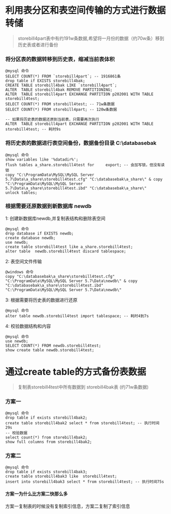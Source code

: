 # 利用表分区和表空间传输的方式进行数据转储
> storebill4part表中有约191w条数据,希望将一月份的数据（约70w条）移到历史表或者进行备份

### 将分区表的数据转移到历史表，缩减当前表体积
```
@mysql 命令
SELECT COUNT(*) FROM `storebill4part`; -- 1916861条
drop table if EXISTS storebill4bak;
CREATE TABLE storebill4bak LIKE `storebill4part`;
ALTER  TABLE storebill4bak REMOVE PARTITIONING;
ALTER  TABLE storebill4part EXCHANGE PARTITION p202001 WITH TABLE storebill4test;
SELECT COUNT(*) FROM storebill4test; -- 71w条数据
SELECT COUNT(*) FROM storebill4part; -- 120w条数据

-- 如果将历史表的数据还原到当前表，只需要再次执行
ALTER  TABLE storebill4part EXCHANGE PARTITION p202001 WITH TABLE storebill4test; -- 耗时9s
```
### 将历史表的数据进行表空间备份，数据备份目录 C:\databasebak
```
@mysql 命令
show variables like '%datadir%';
flush tables a_share.storebill4test for     export; -- 会加写锁，但没有读锁
copy "C:\ProgramData\MySQL\MySQL Server 5.7\Data\a_share\storebill4test.cfg" "C:\databasebak\a_share\" & copy "C:\ProgramData\MySQL\MySQL Server 5.7\Data\a_share\storebill4test.ibd" "C:\databasebak\a_share\"
unlock tables;
```
### 根据需要还原数据到新数据库 newdb
1: 创建新数据库newdb,并复制表结构和删除表空间
```
@mysql 命令
drop database if EXISTS newdb;
create database newdb; 
use newdb;
create table storebill4test like a_share.storebill4test;
alter table  newdb.storebill4test discard tablespace;
```
2: 表空间文件传输
```
@windows 命令
copy "C:\databasebak\a_share\storebill4test.cfg" "C:\ProgramData\MySQL\MySQL Server 5.7\Data\newdb\" & copy "C:\databasebak\a_share\storebill4test.ibd" "C:\ProgramData\MySQL\MySQL Server 5.7\Data\newdb\"
```
3: 根据需要将历史表的数据进行还原
```
@mysql 命令
alter table newdb.storebill4test import tablespace; -- 耗时4到7s
```
4: 校验数据结构和内容
```
@mysql 命令
use newdb;
SELECT COUNT(*) FROM newdb.storebill4test;
show create table newdb.storebill4test;
```

# 通过create table的方式备份表数据
> 复制表storebill4test中所有数据到 storebill4bak表 (约71w条数据)  

### 方案一
```
@mysql 命令
drop table if exists storebill4bak2;
create table storebill4bak2 select * from storebill4test; -- 执行时间29s
-- 校验数据
select count(*) from storebill4bak2;
show full columns from storebill4bak2;
```

### 方案二
```
@mysql 命令
drop table if exists storebill4bak3;
create table storebill4bak3 like  storebill4test;
insert into storebill4bak3 select * from storebill4test; -- 执行时间75s
```

#### 方案一为什么比方案二快那么多
方案一复制表的时候没有复制索引信息，方案二复制了索引信息





